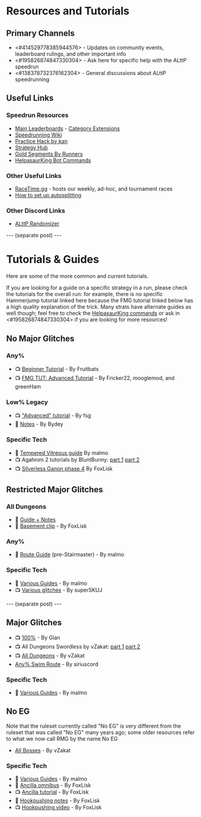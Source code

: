 # Resources and Tutorials


## Primary Channels

- <#414529778385944576> - Updates on community events, leaderboard rulings, and other important info
- <#195826874847330304> - Ask here for specific help with the ALttP speedrun
- <#138378732376162304> - General discussions about ALttP speedrunning

## Useful Links

### Speedrun Resources

- [Main Leaderboards](https://www.speedrun.com/alttp) - [Category Extensions](https://www.speedrun.com/alttpce)
- [Speedrunning Wiki](https://www.alttp-wiki.net)
- [Practice Hack by kan](https://spannerisms.github.io/lttphack)
- [Strategy Hub](https://strats.alttp.run)
- [Gold Segments By Runners](https://tinyurl.com/r7ywcs3)
- [HelpasaurKing Bot Commands](https://helpasaur.com/commands)

### Other Useful Links

- [RaceTime.gg](https://racetime.gg) - hosts our weekly, ad-hoc, and tournament races
- [How to set up autosplitting](https://discord.com/channels/138378732376162304/138378732376162304/1007007393151975425)

### Other Discord Links

- [ALttP Randomizer](https://discord.gg/alttprandomizer)

--- (separate post) ---

# Tutorials & Guides

Here are some of the more common and current tutorials.

If you are looking for a guide on a specific strategy in a run, please check the tutorials for the overall run: for example, there is no specific Hammerjump tutorial linked here because the FMG tutorial linked below has a high quality explanation of the trick. Many strats have alternate guides as well though; feel free to check the [HelpasaurKing commands](https://helpasaur.com/commands) or ask in <#195826874847330304> if you are looking for more resources!


## No Major Glitches

### Any%

- 📺 [Beginner Tutorial](https://www.youtube.com/watch?v=fBiCzWubXCg) - By Fruitbats
- 📺 [FMG TUT: Advanced Tutorial](https://www.youtube.com/playlist?list=PLWtpnQSgr-5pZUZ1Oj9DK4SaTfO5W3hJy) - By Fricker22, mooglemod, and greenHam

### Low% Legacy

- 📺 ["Advanced" tutorial](https://www.twitch.tv/videos/406208097) - By fsg
- 📝 [Notes](https://docs.google.com/document/d/1wQiRdXcwqD1QiEArvSF7EQ1Velii-6WNxz_mn9VqPdc/edit) - By Bydey

### Specific Tech

- 📝 [Tempered Vitreous guide](https://imgur.com/a/HElBWyz) By malmo
- 📺 Agahnim 2 tutorials by BluntBunny: [part 1](https://www.twitch.tv/videos/167608707) [part 2](https://www.twitch.tv/videos/882043436)
- 📺 [Silverless Ganon phase 4](https://youtu.be/5BQEbIM4dlI) By FoxLisk

## Restricted Major Glitches

### All Dungeons

- 📝 [Guide + Notes](https://tinyurl.com/adtut)
- 📝 [Basement clip](https://github.com/FoxLisk/alttp-notes/blob/master/glitches/clip/basement_clip.md) - By FoxLisk

### Any%

- 📝 [Route Guide](https://tinyurl.com/anyrmg) (pre-Stairmaster) - By malmo

### Specific Tech

- 📝 [Various Guides](http://tinyurl.com/malmoguides) - By malmo
- 📺 [Various glitches](https://youtu.be/mf5mvuJaQaY?si=Wkjhd7WaeaW86rpw) - By superSKUJ

--- (separate post) ---

## Major Glitches

- 📺 [100%](https://www.twitch.tv/videos/462281244) - By Glan
- 📺 All Dungeons Swordless by vZakat: [part 1](https://www.twitch.tv/videos/2019526846) [part 2](https://www.twitch.tv/videos/2020349724)
- 📺 [All Dungeons](https://www.twitch.tv/videos/1653947481) - By vZakat
- [Any% Swim Route](https://youtu.be/-DM_hiHUQag?si=-ZAcSiE7kiBb_le4) - By siriuscord

### Specific Tech

- 📝 [Various Guides](http://tinyurl.com/malmoguides) - By malmo

## No EG

Note that the ruleset currently called "No EG" is very different from the ruleset that was called "No EG" many years ago; some older resources refer to what we now call RMG by the name No EG

- [All Bosses](https://www.twitch.tv/videos/1186392837) - By vZakat

### Specific Tech

- 📝 [Various Guides](http://tinyurl.com/malmoguides) - By malmo
- 📝 [Ancilla omnibus](https://github.com/FoxLisk/alttp-notes/blob/master/glitches/ancillae/README.md) - By FoxLisk 
- 📺 [Ancilla tutorial](https://www.twitch.tv/videos/2045649187) - By FoxLisk
- 📝 [Hookpushing notes](https://github.com/FoxLisk/alttp-notes/tree/master/glitches/hook_pushing) - By FoxLisk
- 📺 [Hookpushing video](https://www.youtube.com/watch?v=I8UlwL9HYjM) - By FoxLisk
